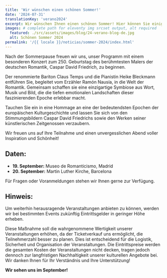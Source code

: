 ```yaml
---
title: 'Wir wünschen einen schönen Sommer!'
date: '2024-07-31'
translationKey: 'verano2024'
excerpt: Wir wünschen Ihnen einen schönen Sommer! Hier können Sie einige der Veranstaltungen sehen, die wir für die Rückkehr aus den Ferien vorbereiten.
images: # complete path for eleventy img srcset output, alt required
  featured: ./src/assets/images/blog/24-verano-blog-de.jpg
  alt: Schönen Sommer 2024
permalink: '/{{ locale }}/noticias/sommer-2024/index.html'
---
```


Nach der Sommerpause freuen wir uns, unser Programm mit einem besonderen Konzert zum 250. Geburtstag des berühmtesten Malers der deutschen Romantik, Caspar David Friedrich, zu beginnen.

Der renommierte Bariton Claus Temps und die Pianistin Heike Bleckmann entführen Sie, begleitet vom Erzähler Ramón Nausía, in die Welt der Romantik. Gemeinsam schaffen sie eine einzigartige Symbiose aus Wort, Musik und Bild, die die tiefen emotionalen Landschaften dieser faszinierenden Epoche erlebbar macht.

Tauchen Sie ein in eine Hommage an eine der bedeutendsten Epochen der europäischen Kulturgeschichte und lassen Sie sich von den Stimmungsbildern Caspar David Friedrichs sowie den Werken seiner künstlerischen Zeitgenossen verzaubern.

Wir freuen uns auf Ihre Teilnahme und einen unvergesslichen Abend voller Inspiration und Schönheit!

## Daten:

- **19. September:** Museo de Romanticismo, Madrid
- **20. September:** Martin Luther Kirche, Barcelona

Für Fragen oder Voranmeldungen stehen wir Ihnen gerne zur Verfügung.

## Hinweis:

Um weiterhin herausragende Veranstaltungen anbieten zu können, werden wir bei
bestimmten Events zukünftig Eintrittsgelder in geringer Höhe erheben.

Diese Maßnahme soll die wahrgenommene Wertigkeit unserer Veranstaltungen erhöhen, da der Ticketverkauf uns ermöglicht, die Teilnehmerzahl besser zu planen. Dies ist entscheidend für die Logistik, Sicherheit und Organisation der Veranstaltungen. Die Eintrittspreise werden die gesamten Kosten der Veranstaltungen nicht decken, tragen jedoch dennoch zur langfristigen
Nachhaltigkeit unserer kulturellen Angebote bei. Wir danken Ihnen für Ihr Verständnis und Ihre Unterstützung!

**Wir sehen uns im September!**
